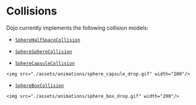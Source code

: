 # Collisions 

Dojo currently implements the following collision models: 

- [`SphereHalfSpaceCollision`](@ref)

- [`SphereSphereCollision`](@ref)

- [`SphereCapsuleCollision`](@ref)
```@raw html
<img src="./assets/animations/sphere_capsule_drop.gif" width="200"/>
```

- [`SphereBoxCollision`](@ref)
```@raw html
<img src="./assets/animations/sphere_box_drop.gif" width="200"/>
```